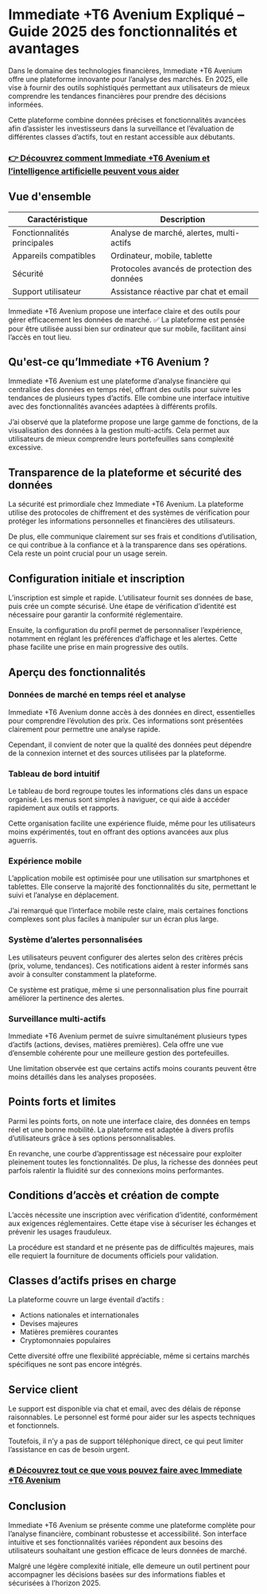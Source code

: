 # Immediate +T6 Avenium Expliqué – Guide 2025 des fonctionnalités et avantages
   
Dans le domaine des technologies financières, Immediate +T6 Avenium offre une plateforme innovante pour l’analyse des marchés. En 2025, elle vise à fournir des outils sophistiqués permettant aux utilisateurs de mieux comprendre les tendances financières pour prendre des décisions informées.

Cette plateforme combine données précises et fonctionnalités avancées afin d’assister les investisseurs dans la surveillance et l’évaluation de différentes classes d’actifs, tout en restant accessible aux débutants.

### [👉 Découvrez comment Immediate +T6 Avenium et l’intelligence artificielle peuvent vous aider](https://tinyurl.com/265dzc6j)
## Vue d'ensemble  

| **Caractéristique**          | **Description**                         |
|-----------------------------|---------------------------------------|
| Fonctionnalités principales  | Analyse de marché, alertes, multi-actifs |
| Appareils compatibles        | Ordinateur, mobile, tablette          |
| Sécurité                    | Protocoles avancés de protection des données |
| Support utilisateur          | Assistance réactive par chat et email |

Immediate +T6 Avenium propose une interface claire et des outils pour gérer efficacement les données de marché. ✅ La plateforme est pensée pour être utilisée aussi bien sur ordinateur que sur mobile, facilitant ainsi l’accès en tout lieu.

## Qu'est-ce qu’Immediate +T6 Avenium ?  
Immediate +T6 Avenium est une plateforme d’analyse financière qui centralise des données en temps réel, offrant des outils pour suivre les tendances de plusieurs types d’actifs. Elle combine une interface intuitive avec des fonctionnalités avancées adaptées à différents profils.

J’ai observé que la plateforme propose une large gamme de fonctions, de la visualisation des données à la gestion multi-actifs. Cela permet aux utilisateurs de mieux comprendre leurs portefeuilles sans complexité excessive.

## Transparence de la plateforme et sécurité des données  
La sécurité est primordiale chez Immediate +T6 Avenium. La plateforme utilise des protocoles de chiffrement et des systèmes de vérification pour protéger les informations personnelles et financières des utilisateurs.

De plus, elle communique clairement sur ses frais et conditions d’utilisation, ce qui contribue à la confiance et à la transparence dans ses opérations. Cela reste un point crucial pour un usage serein.

## Configuration initiale et inscription  
L’inscription est simple et rapide. L’utilisateur fournit ses données de base, puis crée un compte sécurisé. Une étape de vérification d’identité est nécessaire pour garantir la conformité réglementaire.

Ensuite, la configuration du profil permet de personnaliser l’expérience, notamment en réglant les préférences d’affichage et les alertes. Cette phase facilite une prise en main progressive des outils.

## Aperçu des fonctionnalités  

### Données de marché en temps réel et analyse  
Immediate +T6 Avenium donne accès à des données en direct, essentielles pour comprendre l’évolution des prix. Ces informations sont présentées clairement pour permettre une analyse rapide.

Cependant, il convient de noter que la qualité des données peut dépendre de la connexion internet et des sources utilisées par la plateforme.

### Tableau de bord intuitif  
Le tableau de bord regroupe toutes les informations clés dans un espace organisé. Les menus sont simples à naviguer, ce qui aide à accéder rapidement aux outils et rapports.

Cette organisation facilite une expérience fluide, même pour les utilisateurs moins expérimentés, tout en offrant des options avancées aux plus aguerris.

### Expérience mobile  
L’application mobile est optimisée pour une utilisation sur smartphones et tablettes. Elle conserve la majorité des fonctionnalités du site, permettant le suivi et l’analyse en déplacement.

J’ai remarqué que l’interface mobile reste claire, mais certaines fonctions complexes sont plus faciles à manipuler sur un écran plus large.

### Système d’alertes personnalisées  
Les utilisateurs peuvent configurer des alertes selon des critères précis (prix, volume, tendances). Ces notifications aident à rester informés sans avoir à consulter constamment la plateforme.

Ce système est pratique, même si une personnalisation plus fine pourrait améliorer la pertinence des alertes.

### Surveillance multi-actifs  
Immediate +T6 Avenium permet de suivre simultanément plusieurs types d’actifs (actions, devises, matières premières). Cela offre une vue d’ensemble cohérente pour une meilleure gestion des portefeuilles.

Une limitation observée est que certains actifs moins courants peuvent être moins détaillés dans les analyses proposées.

## Points forts et limites  
Parmi les points forts, on note une interface claire, des données en temps réel et une bonne mobilité. La plateforme est adaptée à divers profils d’utilisateurs grâce à ses options personnalisables.

En revanche, une courbe d’apprentissage est nécessaire pour exploiter pleinement toutes les fonctionnalités. De plus, la richesse des données peut parfois ralentir la fluidité sur des connexions moins performantes.

## Conditions d’accès et création de compte  
L’accès nécessite une inscription avec vérification d’identité, conformément aux exigences réglementaires. Cette étape vise à sécuriser les échanges et prévenir les usages frauduleux.

La procédure est standard et ne présente pas de difficultés majeures, mais elle requiert la fourniture de documents officiels pour validation.

## Classes d’actifs prises en charge  
La plateforme couvre un large éventail d’actifs :  
- Actions nationales et internationales  
- Devises majeures  
- Matières premières courantes  
- Cryptomonnaies populaires

Cette diversité offre une flexibilité appréciable, même si certains marchés spécifiques ne sont pas encore intégrés.

## Service client  
Le support est disponible via chat et email, avec des délais de réponse raisonnables. Le personnel est formé pour aider sur les aspects techniques et fonctionnels.

Toutefois, il n’y a pas de support téléphonique direct, ce qui peut limiter l’assistance en cas de besoin urgent.

### [🔥 Découvrez tout ce que vous pouvez faire avec Immediate +T6 Avenium](https://tinyurl.com/265dzc6j)
## Conclusion  
Immediate +T6 Avenium se présente comme une plateforme complète pour l’analyse financière, combinant robustesse et accessibilité. Son interface intuitive et ses fonctionnalités variées répondent aux besoins des utilisateurs souhaitant une gestion efficace de leurs données de marché.

Malgré une légère complexité initiale, elle demeure un outil pertinent pour accompagner les décisions basées sur des informations fiables et sécurisées à l’horizon 2025.
